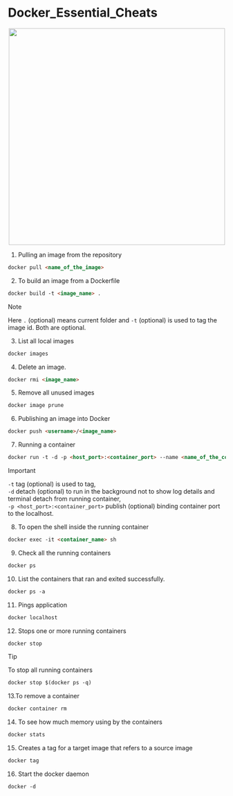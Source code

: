 # Docker_Essential_Cheats
<p align="center">
<image src="https://github.com/DonAlahakoon/Docker_Cheats/assets/89693545/b14e0085-370c-416c-95c6-fa733cddebad" width=500 />
</p>
  
1. Pulling an image from the repository

```markdown
docker pull <name_of_the_image>
```

2. To build an image from a Dockerfile
```markdown
docker build -t <image_name> .
```
> [!NOTE]
> Here ```.``` (optional) means current folder and ```-t``` (optional) is used to tag the image id. Both are optional.

3.  List all local images
```markdown
docker images 
```
4. Delete an image.
```markdown
docker rmi <image_name> 
```
5. Remove all unused images
```markdown
docker image prune
```
6. Publishing an image into Docker
```markdown
docker push <username>/<image_name> 
```
7.  Running a container
```markdown
docker run -t -d -p <host_port>:<container_port> --name <name_of_the_container> <image_name>
```
> [!IMPORTANT]
> ```-t``` tag (optional) is used to tag,<br>
> ```-d``` detach (optional) to run in the background not to show log details and terminal detach from running container,<br>
> ```-p <host_port>:<container_port>``` publish (optional) binding container port to the localhost.


8. To open the shell inside the running container
```markdown
docker exec -it <container_name> sh
```
9.  Check all the running containers
```markdown
docker ps 
```
10. List the containers that ran and exited successfully.
```markdown
docker ps -a 
```
11. Pings application
```markdown
docker localhost
```
12. Stops one or more running containers
```markdown
docker stop
```
> [!TIP]
> To stop all running containers
> ```markdown
> docker stop $(docker ps -q)
> ```

13.To remove a container
```markdown
docker container rm 
```

14.  To see how much memory using by the containers
```markdown
docker stats 
```
15. Creates a tag for a target image that refers to a source image
```markdown
docker tag
```
16. Start the docker daemon
```markdown
docker -d 
```
